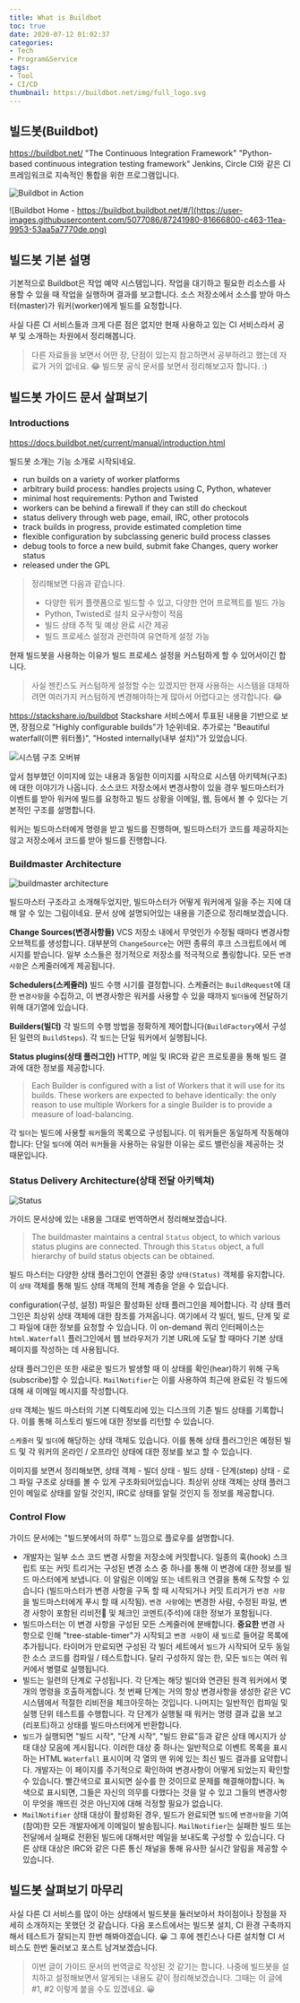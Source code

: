 ```yaml
---
title: What is Buildbot
toc: true
date: 2020-07-12 01:02:37
categories:
- Tech
- Program&Service
tags:
- Tool
- CI/CD
thumbnail: https://buildbot.net/img/full_logo.svg
---
```


## 빌드봇(Buildbot)

<https://buildbot.net/>
"The Continuous Integration Framework"
"Python-based continuous integration testing framework"
Jenkins, Circle CI와 같은 CI 프레임워크로 지속적인 통합을 위한 프로그램입니다.

![Buildbot in Action](https://buildbot.net/img/overview.png)

![Buildbot Home - https://buildbot.buildbot.net/#/](https://user-images.githubusercontent.com/5077086/87241980-81666800-c463-11ea-9953-53aa5a7770de.png)

## 빌드봇 기본 설명

기본적으로 Buildbot은 작업 예약 시스템입니다. 작업을 대기하고 필요한 리소스를 사용할 수 있을 때 작업을 실행하며 결과를 보고합니다.
소스 저장소에서 소스를 받아 마스터(master)가 워커(worker)에게 빌드를 요청합니다.

사실 다른 CI 서비스들과 크게 다른 점은 없지만 현재 사용하고 있는 CI 서비스라서 공부 및 소개하는 차원에서 정리해봅니다.
> 다른 자료들을 보면서 어떤 장, 단점이 있는지 참고하면서 공부하려고 했는데 자료가 거의 없네요. 😂
> 빌드봇 공식 문서를 보면서 정리해보고자 합니다. :)

## 빌드봇 가이드 문서 살펴보기

### Introductions

<https://docs.buildbot.net/current/manual/introduction.html>

빌드봇 소개는 기능 소개로 시작되네요.

- run builds on a variety of worker platforms
- arbitrary build process: handles projects using C, Python, whatever
- minimal host requirements: Python and Twisted
- workers can be behind a firewall if they can still do checkout
- status delivery through web page, email, IRC, other protocols
- track builds in progress, provide estimated completion time
- flexible configuration by subclassing generic build process classes
- debug tools to force a new build, submit fake Changes, query worker status
- released under the GPL

> 정리해보면 다음과 같습니다.
> - 다양한 워커 플랫폼으로 빌드할 수 있고, 다양한 언어 프로젝트를 빌드 가능
> - Python, Twisted로 설치 요구사항이 적음
> - 빌드 상태 추적 및 예상 완료 시간 제공
> - 빌드 프로세스 설정과 관련하여 유연하게 설정 가능

현재 빌드봇을 사용하는 이유가 빌드 프로세스 설정을 커스텀하게 할 수 있어서이긴 합니다.
> 사실 젠킨스도 커스텀하게 설정할 수는 있겠지만 현재 사용하는 시스템을 대체하려면 여러가지 커스텀하게 변경해야하는게 많아서 어렵다고는 생각합니다. 😂

<https://stackshare.io/buildbot>
Stackshare 서비스에서 투표된 내용을 기반으로 보면, 장점으로 "Highly configurable builds"가 1순위네요.
추가로는 "Beautiful waterfall(이쁜 워터폴)", "Hosted internally(내부 설치)"가 있었습니다.

![시스템 구조 오버뷰](https://docs.buildbot.net/current/_images/overview.svg)

앞서 첨부했던 이미지에 있는 내용과 동일한 이미지를 시작으로 시스템 아키텍쳐(구조)에 대한 이야기가 나옵니다.
소스코드 저장소에서 변경사항이 있을 경우 빌드마스터가 이벤트를 받아 워커에 빌드를 요청하고 빌드 상황을 이메일, 웹, 등에서 볼 수 있다는 기본적인 구조를 설명합니다.

워커는 빌드마스터에게 명령을 받고 빌드를 진행하며, 빌드마스터가 코드를 제공하지는 않고 저장소에서 코드를 받아 빌드를 진행합니다.

### Buildmaster Architecture

![buildmaster architecture](https://docs.buildbot.net/current/_images/master.svg)

빌드마스터 구조라고 소개해두었지만, 빌드마스터가 어떻게 워커에게 일을 주는 지에 대해 알 수 있는 그림이네요.
문서 상에 설명되어있는 내용을 기준으로 정리해보겠습니다.

**Change Sources(변경사항들)**
VCS 저장소 내에서 무엇인가 수정될 때마다 변경사항 오브젝트를 생성합니다.
대부분의 `ChangeSource`는 어떤 종류의 후크 스크립트에서 메시지를 받습니다.
일부 소스들은 정기적으로 저장소를 적극적으로 폴링합니다. 모든 `변경사항`은 스케줄러에게 제공됩니다.

**Schedulers(스케쥴러)**
빌드 수행 시기를 결정합니다.
스케쥴러는 `BuildRequest`에 대한 `변경사항`을 수집하고, 이 변경사항은 워커를 사용할 수 있을 때까지 `빌더들`에 전달하기 위해 대기열에 있습니다.

**Builders(빌더)**
각 빌드의 수행 방법을 정확하게 제어합니다(`BuildFactory`에서 구성된 일련의 `BuildSteps`). 각 `빌드`는 단일 워커에서 실행됩니다.

**Status plugins(상태 플러그인)**
HTTP, 메일 및 IRC와 같은 프로토콜을 통해 빌드 결과에 대한 정보를 제공합니다.

> Each Builder is configured with a list of Workers that it will use for its builds. These workers are expected to behave identically: the only reason to use multiple Workers for a single Builder is to provide a measure of load-balancing.

각 `빌더`는 빌드에 사용할 `워커`들의 목록으로 구성됩니다.
이 워커들은 동일하게 작동해야합니다: 단일 `빌더`에 여러 `워커`들을 사용하는 유일한 이유는 로드 밸런싱을 제공하는 것 때문입니다.

### Status Delivery Architecture(상태 전달 아키텍쳐)

![Status](https://docs.buildbot.net/current/_images/status.svg)

가이드 문서상에 있는 내용을 그대로 번역하면서 정리해보겠습니다.

> The buildmaster maintains a central `Status` object, to which various status plugins are connected. Through this `Status` object, a full hierarchy of build status objects can be obtained.

빌드 마스터는 다양한 상태 플러그인이 연결된 중앙 `상태(Status)` 객체를 유지합니다. 이 `상태` 객체를 통해 빌드 상태 객체의 전체 계층을 얻을 수 있습니다.

configuration(구성, 설정) 파일은 활성화된 상태 플러그인을 제어합니다. 각 상태 플러그인은 최상위 상태 객체에 대한 참조를 가져옵니다. 여기에서 각 빌더, 빌드, 단계 및 로그 파일에 대한 정보를 요청할 수 있습니다.
이 on-demand 쿼리 인터페이스는 `html.Waterfall` 플러그인에서 웹 브라우저가 기본 URL에 도달 할 때마다 기본 상태 페이지를 작성하는 데 사용됩니다.

상태 플러그인은 또한 새로운 빌드가 발생할 때 이 상태를 확인(hear)하기 위해 구독(subscribe)할 수 있습니다.
`MailNotifier`는 이를 사용하여 최근에 완료된 각 빌드에 대해 새 이메일 메시지를 작성합니다.

`상태` 객체는 빌드 마스터의 기본 디렉토리에 있는 디스크의 기존 빌드 상태를 기록합니다. 이를 통해 히스토리 빌드에 대한 정보를 리턴할 수 있습니다.

`스케줄러` 및 `빌더`에 해당하는 상태 객체도 있습니다. 이를 통해 상태 플러그인은 예정된 빌드 및 각 워커의 온라인 / 오프라인 상태에 대한 정보를 보고 할 수 있습니다.

이미지를 보면서 정리해보면, 상태 객체 - 빌더 상태 - 빌드 상태 - 단계(step) 상태 - 로그 파일 구조로 상태를 볼 수 있게 구조화되어있습니다.
최상위 상태 객체는 상태 플러그인이 메일로 상태를 알릴 것인지, IRC로 상태를 알릴 것인지 등 정보를 제공합니다.

### Control Flow

가이드 문서에는 "빌드봇에서의 하루" 느낌으로 플로우를 설명합니다.

- 개발자는 일부 소스 코드 변경 사항을 저장소에 커밋합니다. 일종의 훅(hook) 스크립트 또는 커밋 트리거는 구성된 변경 소스 중 하나를 통해 이 변경에 대한 정보를 빌드 마스터에게 보냅니다. 이 알림은 이메일 또는 네트워크 연결을 통해 도착할 수 있습니다 (빌드마스터가 변경 사항을 구독 할 때 시작되거나 커밋 트리거가 `변경 사항`을 빌드마스터에게 푸시 할 때 시작됨). `변경 사항`에는 변경한 사람, 수정된 파일, 변경 사항이 포함된 리비전 및 체크인 코멘트(주석)에 대한 정보가 포함됩니다.
- 빌드마스터는 이 변경 사항을 구성된 모든 스케줄러에 분배합니다. **중요한** 변경 사항으로 인해 "tree-stable-timer"가 시작되고 `변경 사항`이 새 `빌드`로 들어갈 목록에 추가됩니다. 타이머가 만료되면 구성된 각 빌더 세트에서 `빌드`가 시작되어 모두 동일한 소스 코드를 컴파일 / 테스트합니다. 달리 구성하지 않는 한, 모든 `빌드`는 여러 워커에서 병렬로 실행됩니다.
- 빌드는 일련의 단계로 구성됩니다. 각 단계는 해당 빌더와 연관된 원격 워커에서 몇 개의 명령을 호출하게합니다. 첫 번째 단계는 거의 항상 변경사항을 생성한 같은 VC 시스템에서 적절한 리비전을 체크아웃하는 것입니다. 나머지는 일반적인 컴파일 및 실행 단위 테스트를 수행합니다. 각 단계가 실행될 때 워커는 명령 결과 값을 보고(리포트)하고 상태를 빌드마스터에게 반환합니다.
- `빌드`가 실행되면 "빌드 시작", "단계 시작", "빌드 완료"등과 같은 상태 메시지가 상태 대상 모음에 게시됩니다. 이러한 대상 중 하나는 일반적으로 이벤트 목록을 표시하는 HTML `Waterfall` 표시이며 각 열의 맨 위에 있는 최신 빌드 결과를 요약합니다. 개발자는 이 페이지를 주기적으로 확인하여 변경사항이 어떻게 되었는지 확인할 수 있습니다. 빨간색으로 표시되면 실수를 한 것이므로 문제를 해결해야합니다.  녹색으로 표시되면, 그들은 자신의 의무를 다했다는 것을 알 수 있고 그들의 변경사항이 무엇을 깨뜨린 것은 아닌지에 대해 걱정할 필요가 없습니다.
- `MailNotifier` 상태 대상이 활성화된 경우, 빌드가 완료되면 `빌드`에 `변경사항`을 기여(참여)한 모든 개발자에게 이메일이 발송됩니다. `MailNotifier`는 실패한 빌드 또는 전달에서 실패로 전환된 빌드에 대해서만 메일을 보내도록 구성할 수 있습니다. 다른 상태 대상은 IRC와 같은 다른 통신 채널을 통해 유사한 실시간 알림을 제공할 수 있습니다.

## 빌드봇 살펴보기 마무리

사실 다른 CI 서비스를 많이 아는 상태에서 빌드봇을 둘러보아서 차이점이나 장점을 자세히 소개하지는 못했던 것 같습니다.
다음 포스트에서는 빌드봇 설치, CI 환경 구축까지 해서 테스트가 잘되는지 한번 해봐야겠습니다. 😀
그 후에 젠킨스나 다른 설치형 CI 서비스도 한번 둘러보고 포스트 남겨보겠습니다.

> 이번 글이 가이드 문서의 번역글로 작성된 것 같기는 합니다.
> 나중에 빌드봇을 설치하고 설정해보면서 알게되는 내용도 같이 정리해보겠습니다.
> 그때는 이 글에 #1, #2 이렇게 붙을 수도 있겠네요. 😀
